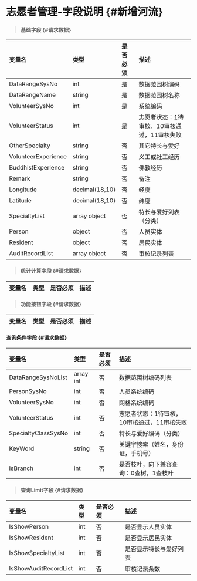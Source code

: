 # 志愿者管理-字段说明 {#新增河流}

> #### 基础字段 {#请求数据}

| 变量名 | 类型 | 是否必须 | 描述 |
| :--- | :--- | :--- | :--- |
| DataRangeSysNo | int | 是 | 数据范围树编码 |
| DataRangeName | string | 是 | 数据范围树名称 |
| VolunteerSysNo | int | 是 | 系统编码 |
| VolunteerStatus | int | 是 | 志愿者状态：1待审核，10审核通过，11审核失败 |
| OtherSpecialty | string | 否 | 其它特长与爱好 |
| VolunteerExperience | string | 否 | 义工或社工经历 |
| BuddhistExperience | string | 否 | 佛教经历 |
| Remark | string | 否 | 备注 |
| Longitude | decimal\(18,10\) | 否 | 经度 |
| Latitude | decimal\(18,10\) | 否 | 纬度 |
| SpecialtyList | array object | 否 | 特长与爱好列表（分类） |
| Person | object | 否 | 人员实体 |
| Resident | object | 否 | 居民实体 |
| AuditRecordList | array object | 否 | 审核记录列表 |

> #### 统计计算字段 {#请求数据}

| 变量名 | 类型 | 是否必须 | 描述 |
| :--- | :--- | :--- | :--- |


> #### 功能按钮字段 {#请求数据}

| 变量名 | 类型 | 是否必须 | 描述 |
| :--- | :--- | :--- | :--- |


#### 查询条件字段 {#请求数据}

| 变量名 | 类型 | 是否必须 | 描述 |
| :--- | :--- | :--- | :--- |
| DataRangeSysNoList | array int | 否 | 数据范围树编码列表 |
| PersonSysNo | int | 否 | 人员系统编码 |
| VolunteerSysNo | int | 否 | 网格系统编码 |
| VolunteerStatus | int | 否 | 志愿者状态：1待审核，10审核通过，11审核失败 |
| SpecialtyClassSysNo | int | 否 | 特长与爱好编码（分类） |
| KeyWord | string | 否 | 关键字搜索（姓名，身份证，手机号） |
| IsBranch | int | 否 | 是否枝叶，向下兼容查询：0查树，1查枝叶 |

> #### 查询Limit字段 {#请求数据}

| 变量名 | 类型 | 是否必须 | 描述 |
| :--- | :--- | :--- | :--- |
| IsShowPerson | int | 否 | 是否显示人员实体 |
| IsShowResident | int | 否 | 是否显示居民实体 |
| IsShowSpecialtyList | int | 否 | 是否显示特长与爱好列表 |
| IsShowAuditRecordList | int | 否 | 审核记录条数 |



